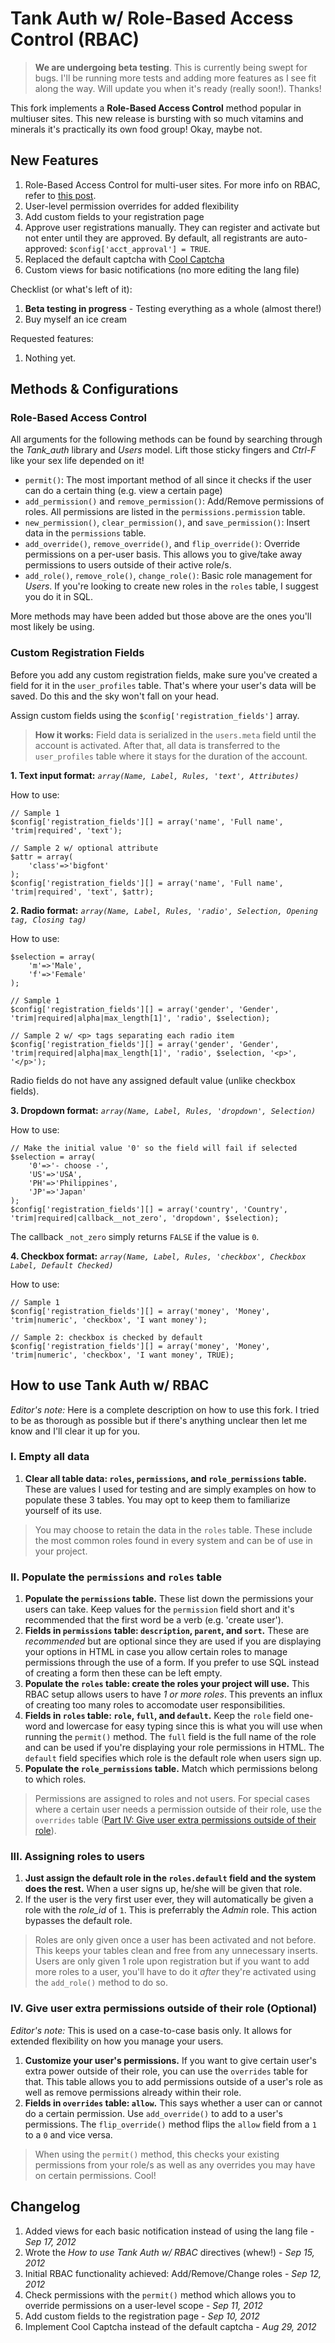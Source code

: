 Tank Auth w/ Role-Based Access Control (RBAC)
==============================================

> **We are undergoing beta testing**. This is currently being swept for bugs. I'll be running more tests and adding more features as I see fit along the way. Will update you when it's ready (really soon!). Thanks!

This fork implements a **Role-Based Access Control** method popular in multiuser sites. This new release is bursting with so much vitamins and minerals it's practically its own food group! Okay, maybe not.

New Features
------------
1. Role-Based Access Control for multi-user sites. For more info on RBAC, refer to [this post](http://www.tonymarston.net/php-mysql/role-based-access-control.html 'Role-Based Access Control').
1. User-level permission overrides for added flexibility
1. Add custom fields to your registration page
1. Approve user registrations manually. They can register and activate but not enter until they are approved. By default, all registrants are auto-approved: `$config['acct_approval'] = TRUE`.
1. Replaced the default captcha with [Cool Captcha](http://code.google.com/p/cool-php-captcha/)
1. Custom views for basic notifications (no more editing the lang file)

Checklist (or what's left of it):

1. **Beta testing in progress** - Testing everything as a whole (almost there!)
1. Buy myself an ice cream

Requested features:

1. Nothing yet.

Methods & Configurations
------------------------
### Role-Based Access Control

All arguments for the following methods can be found by searching through the *Tank_auth* library and *Users* model. Lift those sticky fingers and *Ctrl-F* like your sex life depended on it!

- `permit()`: The most important method of all since it checks if the user can do a certain thing (e.g. view a certain page)
- `add_permission()` and `remove_permission()`: Add/Remove permissions of roles. All permissions are listed in the `permissions.permission` table.
- `new_permission()`, `clear_permission()`, and `save_permission()`: Insert data in the `permissions` table.
- `add_override()`, `remove_override()`, and `flip_override()`: Override permissions on a per-user basis. This allows you to give/take away permissions to users outside of their active role/s.
- `add_role()`, `remove_role()`, `change_role()`: Basic role management for *Users*. If you're looking to create new roles in the `roles` table, I suggest you do it in SQL.

More methods may have been added but those above are the ones you'll most likely be using.

### Custom Registration Fields

Before you add any custom registration fields, make sure you've created a field for it in the `user_profiles` table. That's where your user's data will be saved. Do this and the sky won't fall on your head.

Assign custom fields using the `$config['registration_fields']` array.

> **How it works:** Field data is serialized in the `users.meta` field until the account is activated. After that, all data is transferred to the `user_profiles` table where it stays for the duration of the account.

**1. Text input format:** *`array(Name, Label, Rules, 'text', Attributes)`*

How to use:

	// Sample 1
	$config['registration_fields'][] = array('name', 'Full name', 'trim|required', 'text');
	
	// Sample 2 w/ optional attribute
	$attr = array(
		'class'=>'bigfont'
	);
	$config['registration_fields'][] = array('name', 'Full name', 'trim|required', 'text', $attr);

**2. Radio format:** *`array(Name, Label, Rules, 'radio', Selection, Opening tag, Closing tag)`*

How to use:

	$selection = array(
		'm'=>'Male',
		'f'=>'Female'
	);
	
	// Sample 1
	$config['registration_fields'][] = array('gender', 'Gender', 'trim|required|alpha|max_length[1]', 'radio', $selection);
	
	// Sample 2 w/ <p> tags separating each radio item
	$config['registration_fields'][] = array('gender', 'Gender', 'trim|required|alpha|max_length[1]', 'radio', $selection, '<p>', '</p>');

Radio fields do not have any assigned default value (unlike checkbox fields).


**3. Dropdown format:** *`array(Name, Label, Rules, 'dropdown', Selection)`*

How to use:

	// Make the initial value '0' so the field will fail if selected
	$selection = array(
		'0'=>'- choose -',
		'US'=>'USA',
		'PH'=>'Philippines',
		'JP'=>'Japan'
	);
	$config['registration_fields'][] = array('country', 'Country', 'trim|required|callback__not_zero', 'dropdown', $selection);

The callback `_not_zero` simply returns `FALSE` if the value is `0`.

**4. Checkbox format:** *`array(Name, Label, Rules, 'checkbox', Checkbox Label, Default Checked)`*

How to use:

	// Sample 1
	$config['registration_fields'][] = array('money', 'Money', 'trim|numeric', 'checkbox', 'I want money');
	
	// Sample 2: checkbox is checked by default
	$config['registration_fields'][] = array('money', 'Money', 'trim|numeric', 'checkbox', 'I want money', TRUE);

How to use Tank Auth w/ RBAC
------------------------------
_Editor's note:_ Here is a complete description on how to use this fork. I tried to be as thorough as possible but if there's anything unclear then let me know and I'll clear it up for you.
### I. Empty all data
1. **Clear all table data: `roles`, `permissions`, and `role_permissions` table.** These are values I used for testing and are simply examples on how to populate these 3 tables. You may opt to keep them to familiarize yourself of its use.

> You may choose to retain the data in the `roles` table. These include the most common roles found in every system and can be of use in your project.

### II. Populate the `permissions` and `roles` table
1. **Populate the `permissions` table.** These list down the permissions your users can take. Keep values for the `permission` field short and it's recommended that the first word be a verb (e.g. 'create user').
1. **Fields in `permissions` table: `description`, `parent`, and `sort`.** These are _recommended_ but are optional since they are used if you are displaying your options in HTML in case you allow certain roles to manage permissions through the use of a form. If you prefer to use SQL instead of creating a form then these can be left empty.
1. **Populate the `roles` table: create the roles your project will use.** This RBAC setup allows users to have _1 or more roles_. This prevents an influx of creating too many roles to accomodate user responsibilities.
1. **Fields in `roles` table: `role`, `full`, and `default`.** Keep the `role` field one-word and lowercase for easy typing since this is what you will use when running the `permit()` method. The `full` field is the full name of the role and can be used if you're displaying your role permissions in HTML. The `default` field specifies which role is the default role when users sign up.
1. **Populate the `role_permissions` table.** Match which permissions belong to which roles.

> Permissions are assigned to roles and not users. For special cases where a certain user needs a permission outside of their role, use the `overrides` table ([Part IV: Give user extra permissions outside of their role](https://github.com/enchance/Tank-Auth#iv-give-user-extra-permissions-outside-of-their-role-optional)).

### III. Assigning roles to users
1. **Just assign the default role in the `roles.default` field and the system does the rest.** When a user signs up, he/she will be given that role.
1. If the user is the very first user ever, they will automatically be given a role with the _role\_id_ of `1`. This is preferrably the _Admin_ role. This action bypasses the default role.

> Roles are only given once a user has been activated and not before. This keeps your tables clean and free from any unnecessary inserts. Users are only given 1 role upon registration but if you want to add more roles to a user, you'll have to do it _after_ they're activated using the `add_role()` method to do so.

### IV. Give user extra permissions outside of their role (Optional)
_Editor's note:_ This is used on a case-to-case basis only. It allows for extended flexibility on how you manage your users.

1. **Customize your user's permissions.** If you want to give certain user's extra power outside of their role, you can use the `overrides` table for that. This table allows you to add permissions outside of a user's role as well as remove permissions already within their role.
1. **Fields in `overrides` table: `allow`.** This says whether a user can or cannot do a certain permission. Use `add_override()` to add to a user's permissions. The `flip_override()` method flips the `allow` field from a `1` to a `0` and vice versa.

> When using the `permit()` method, this checks your existing permissions from your role/s as well as any overrides you may have on certain permissions. Cool!

Changelog
---------
1. Added views for each basic notification instead of using the lang file - *Sep 17, 2012*
1. Wrote the _How to use Tank Auth w/ RBAC_ directives (whew!) - *Sep 15, 2012*
1. Initial RBAC functionality achieved: Add/Remove/Change roles - *Sep 12, 2012*
1. Check permissions with the `permit()` method which allows you to override permissions on a user-level scope - *Sep 11, 2012*
1. Add custom fields to the registration page - *Sep 10, 2012*
1. Implement Cool Captcha instead of the default captcha - *Aug 29, 2012*
